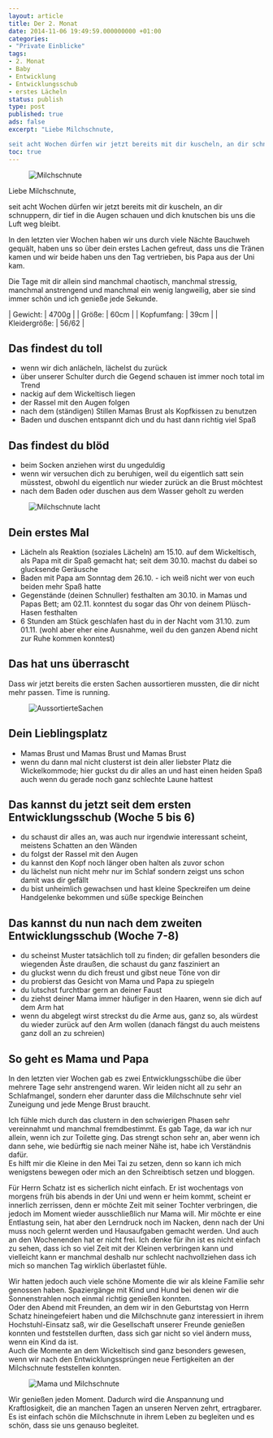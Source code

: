 ```yaml
---
layout: article
title: Der 2. Monat
date: 2014-11-06 19:49:59.000000000 +01:00
categories:
- "Private Einblicke"
tags:
- 2. Monat
- Baby
- Entwicklung
- Entwicklungsschub
- erstes Lächeln
status: publish
type: post
published: true
ads: false
excerpt: "Liebe Milchschnute,

seit acht Wochen dürfen wir jetzt bereits mit dir kuscheln, an dir schnuppern, dir tief in die Augen schauen und dich knutschen bis uns die Luft weg bleibt."
toc: true
---
```

<figure>
	<img src="{{ site.url }}/images/image1_Milchschnute.jpg" alt="Milchschnute" />
</figure>

Liebe Milchschnute,

seit acht Wochen dürfen wir jetzt bereits mit dir kuscheln, an dir schnuppern, dir tief in die Augen schauen und dich knutschen bis uns die Luft weg bleibt.

In den letzten vier Wochen haben wir uns durch viele Nächte Bauchweh gequält, haben uns so über dein erstes Lachen gefreut, dass uns die Tränen kamen und wir beide haben uns den Tag vertrieben, bis Papa aus der Uni kam.

Die Tage mit dir allein sind manchmal chaotisch, manchmal stressig, manchmal anstrengend und manchmal ein wenig langweilig, aber sie sind immer schön und ich genieße jede Sekunde.

| Gewicht: | 4700g |
| Größe: | 60cm |
| Kopfumfang: | 39cm |
| Kleidergröße: | 56/62 |

## Das findest du toll

* wenn wir dich anlächeln, lächelst du zurück
* über unserer Schulter durch die Gegend schauen ist immer noch total im Trend
* nackig auf dem Wickeltisch liegen
* der Rassel mit den Augen folgen
* nach dem (ständigen) Stillen Mamas Brust als Kopfkissen zu benutzen
* Baden und duschen entspannt dich und du hast dann richtig viel Spaß

## Das findest du blöd

* beim Socken anziehen wirst du ungeduldig
* wenn wir versuchen dich zu beruhigen, weil du eigentlich satt sein müsstest, obwohl du eigentlich nur wieder zurück an die Brust möchtest
* nach dem Baden oder duschen aus dem Wasser geholt zu werden

<figure>
	<img src="{{ site.url }}/images/image3_milchschnute.jpg" alt="Milchschnute lacht" />
</figure>

## Dein erstes Mal

* Lächeln als Reaktion (soziales Lächeln) am 15.10. auf dem Wickeltisch, als Papa mit dir Spaß gemacht hat; seit dem 30.10. machst du dabei so glucksende Geräusche
* Baden mit Papa am Sonntag dem 26.10. - ich weiß nicht wer von euch beiden mehr Spaß hatte
* Gegenstände (deinen Schnuller) festhalten am 30.10. in Mamas und Papas Bett; am 02.11. konntest du sogar das Ohr von deinem Plüsch-Hasen festhalten
* 6 Stunden am Stück geschlafen hast du in der Nacht vom 31.10. zum 01.11. (wohl aber eher eine Ausnahme, weil du den ganzen Abend nicht zur Ruhe kommen konntest)

## Das hat uns überrascht

Dass wir jetzt bereits die ersten Sachen aussortieren mussten, die dir nicht mehr passen. Time is running.

<figure>
	<img src="{{ site.url }}/images/image4_aussortiertes.jpg" alt="AussortierteSachen" />
</figure>

## Dein Lieblingsplatz

* Mamas Brust und Mamas Brust und Mamas Brust
* wenn du dann mal nicht clusterst ist dein aller liebster Platz die Wickelkommode; hier guckst du dir alles an und hast einen heiden Spaß auch wenn du gerade noch ganz schlechte Laune hattest

## Das kannst du jetzt seit dem ersten Entwicklungsschub (Woche 5 bis 6)

* du schaust dir alles an, was auch nur irgendwie interessant scheint, meistens Schatten an den Wänden
* du folgst der Rassel mit den Augen
* du kannst den Kopf noch länger oben halten als zuvor schon
* du lächelst nun nicht mehr nur im Schlaf sondern zeigst uns schon damit was dir gefällt
* du bist unheimlich gewachsen und hast kleine Speckreifen um deine Handgelenke bekommen und süße speckige Beinchen

## Das kannst du nun nach dem zweiten Entwicklungsschub (Woche 7-8)

* du scheinst Muster tatsächlich toll zu finden; dir gefallen besonders die wiegenden Äste draußen, die schaust du ganz fasziniert an
* du gluckst wenn du dich freust und gibst neue Töne von dir
* du probierst das Gesicht von Mama und Papa zu spiegeln
* du lutschst furchtbar gern an deiner Faust
* du ziehst deiner Mama immer häufiger in den Haaren, wenn sie dich auf dem Arm hat
* wenn du abgelegt wirst streckst du die Arme aus, ganz so, als würdest du wieder zurück auf den Arm wollen (danach fängst du auch meistens ganz doll an zu schreien)

## So geht es Mama und Papa

In den letzten vier Wochen gab es zwei Entwicklungsschübe die über mehrere Tage sehr anstrengend waren. Wir leiden nicht all zu sehr an Schlafmangel, sondern eher darunter dass die Milchschnute sehr viel Zuneigung und jede Menge Brust braucht.

Ich fühle mich durch das clustern in den schwierigen Phasen sehr vereinnahmt und manchmal fremdbestimmt. Es gab Tage, da war ich nur allein, wenn ich zur Toilette ging. Das strengt schon sehr an, aber wenn ich dann sehe, wie bedürftig sie nach meiner Nähe ist, habe ich Verständnis dafür.  
Es hilft mir die Kleine in den Mei Tai zu setzen, denn so kann ich mich wenigstens bewegen oder mich an den Schreibtisch setzen und bloggen.

Für Herrn Schatz ist es sicherlich nicht einfach. Er ist wochentags von morgens früh bis abends in der Uni und wenn er heim kommt, scheint er innerlich zerrissen, denn er möchte Zeit mit seiner Tochter verbringen, die jedoch im Moment wieder ausschließlich nur Mama will. Mir möchte er eine Entlastung sein, hat aber den Lerndruck noch im Nacken, denn nach der Uni muss noch gelernt werden und Hausaufgaben gemacht werden. Und auch an den Wochenenden hat er nicht frei. Ich denke für ihn ist es nicht einfach zu sehen, dass ich so viel Zeit mit der Kleinen verbringen kann und vielleicht kann er manchmal deshalb nur schlecht nachvollziehen dass ich mich so manchen Tag wirklich überlastet fühle.

Wir hatten jedoch auch viele schöne Momente die wir als kleine Familie sehr genossen haben. Spaziergänge mit Kind und Hund bei denen wir die Sonnenstrahlen noch einmal richtig genießen konnten.  
Oder den Abend mit Freunden, an dem wir in den Geburtstag von Herrn Schatz hineingefeiert haben und die Milchschnute ganz interessiert in ihrem Hochstuhl-Einsatz saß, wir die Gesellschaft unserer Freunde genießen konnten und feststellen durften, dass sich gar nicht so viel ändern muss, wenn ein Kind da ist.  
Auch die Momente an dem Wickeltisch sind ganz besonders gewesen, wenn wir nach den Entwicklungssprüngen neue Fertigkeiten an der Milchschnute feststellen konnten.

<figure>
	<img src="{{ site.url }}/images/image2_mama_und_milchschnute.jpg" alt="Mama und Milchschnute" />
</figure>

Wir genießen jeden Moment. Dadurch wird die Anspannung und Kraftlosigkeit, die an manchen Tagen an unseren Nerven zehrt, ertragbarer.
Es ist einfach schön die Milchschnute in ihrem Leben zu begleiten und es schön, dass sie uns genauso begleitet.

